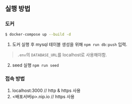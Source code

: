 ## 실행 방법

### 도커

```bash
$ docker-compose up --build -d
```

1. 도커 실행 후 mysql 테이블 생성을 위해 `npm run db:push` 입력.

> `.env`의 `DATABASE_URL`를 localhost로 사용해야함.

2. seed 실행 `npm run seed`

### 접속 방법

1. localhost:3000 // http & https 사용
2. <배포서버ip>.nip.io // https 사용
